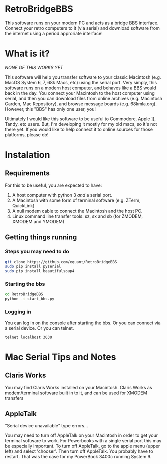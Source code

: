 # RetroBridgeBBS
This software runs on your modern PC and acts as a bridge BBS interface. Connect your retro computers to it (via serial) and download software from the internet using a period approriate interface!

# What is it?

_NONE OF THIS WORKS YET_

This software will help you transfer software to your classic Macintosh (e.g. MacOS System 6, 7, 68k Macs, etc) using the serial port.  Very simply, this software runs on a modern host computer, and behaves like a BBS would back in the day.  You connect your Macintosh to the host computer using serial, and then you can download files from online archives (e.g. Macintosh Garden, Mac Repository), and browse message boards (e.g. 68kmla.org).  However, this "BBS" has only one user, you!

Ultimately I would like this software to be useful to Commodore, Apple ][, Tandy, etc users.  But, I'm developing it mostly for my old macs, so it's not there yet.  If you would like to help connect it to online sources for those platforms, please do!

# Instalation

## Requirements

For this to be useful, you are expected to have:

1. A host computer with python 3 _and_ a serial port.
2. A Macintosh with some form of terminal software (e.g. ZTerm, QuickLink)
3. A null modem cable to connect the Macintosh and the host PC.
4. Linux command line transfer tools: sz, sx and sb (for ZMODEM, XMODEM and YMODEM)

## Getting things running

### Steps you may need to do
```bash
git clone https://github.com/equant/RetroBridgeBBS
sudo pip install pyserial
sudo pip install beautifulsoup4
```

### Starting the bbs
```bash
cd RetroBridgeBBS
python -i start_bbs.py
```

### Logging in

You can log in on the console after starting the bbs.  Or you can connect via a serial device.  Or you can telnet.

```
telnet localhost 3030
```


# Mac Serial Tips and Notes

## Claris Works

You may find Claris Works installed on your Macintosh.  Claris Works as modem/terminal software built in to it, and can be used for XMODEM transfers


## AppleTalk

"Serial device unavailable" type errors...

You may need to turn off AppleTalk on your Macintosh in order to get your terminal software to work.  For Powerbooks with a single serial port this may be especially important.  To turn off AppleTalk, go to the apple menu (upper left) and select 'chooser'.  Then turn off AppleTalk.  You probably have to restart.  That was the case for my PowerBook 3400c running System 9.
